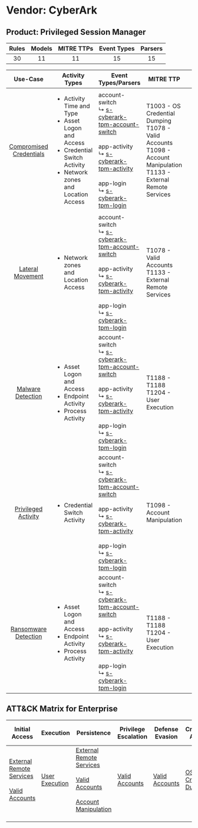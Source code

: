 Vendor: CyberArk
================
Product: Privileged Session Manager
-----------------------------------
| Rules | Models | MITRE TTPs | Event Types | Parsers |
|:-----:|:------:|:----------:|:-----------:|:-------:|
|  30   |   11   |     11     |     15      |   15    |

|                                 Use-Case                                  | Activity Types                                                                                                                                        | Event Types/Parsers                                                                                                                                                                                                                                                                                                             | MITRE TTP                                                                                                                       | Content                                              |
|:-------------------------------------------------------------------------:| ----------------------------------------------------------------------------------------------------------------------------------------------------- | ------------------------------------------------------------------------------------------------------------------------------------------------------------------------------------------------------------------------------------------------------------------------------------------------------------------------------- | ------------------------------------------------------------------------------------------------------------------------------- | ---------------------------------------------------- |
| [Compromised Credentials](../UseCases/usecase_compromised_credentials.md) | <ul><li>Activity Time  and Type</li><li>Asset Logon and Access</li><li>Credential Switch Activity</li><li>Network zones and Location Access</li></ul> |  account-switch<br> ↳ [s-cyberark-tpm-account-switch](../Parsers/parserContent_s-cyberark-tpm-account-switch.md)<br><br> app-activity<br> ↳ [s-cyberark-tpm-activity](../Parsers/parserContent_s-cyberark-tpm-activity.md)<br><br> app-login<br> ↳ [s-cyberark-tpm-login](../Parsers/parserContent_s-cyberark-tpm-login.md)<br> | T1003 - OS Credential Dumping<br>T1078 - Valid Accounts<br>T1098 - Account Manipulation<br>T1133 - External Remote Services<br> | <ul><li>13 Rules</li></ul><ul><li>7 Models</li></ul> |
|        [Lateral Movement](../UseCases/usecase_lateral_movement.md)        | <ul><li>Network zones and Location Access</li></ul>                                                                                                   |  account-switch<br> ↳ [s-cyberark-tpm-account-switch](../Parsers/parserContent_s-cyberark-tpm-account-switch.md)<br><br> app-activity<br> ↳ [s-cyberark-tpm-activity](../Parsers/parserContent_s-cyberark-tpm-activity.md)<br><br> app-login<br> ↳ [s-cyberark-tpm-login](../Parsers/parserContent_s-cyberark-tpm-login.md)<br> | T1078 - Valid Accounts<br>T1133 - External Remote Services<br>                                                                  | <ul><li>1 Rules</li></ul><ul><li>1 Models</li></ul>  |
|       [Malware Detection](../UseCases/usecase_malware_detection.md)       | <ul><li>Asset Logon and Access</li><li>Endpoint Activity</li><li>Process Activity</li></ul>                                                           |  account-switch<br> ↳ [s-cyberark-tpm-account-switch](../Parsers/parserContent_s-cyberark-tpm-account-switch.md)<br><br> app-activity<br> ↳ [s-cyberark-tpm-activity](../Parsers/parserContent_s-cyberark-tpm-activity.md)<br><br> app-login<br> ↳ [s-cyberark-tpm-login](../Parsers/parserContent_s-cyberark-tpm-login.md)<br> | T1188 - T1188<br>T1204 - User Execution<br>                                                                                     | <ul><li>7 Rules</li></ul><ul><li>1 Models</li></ul>  |
|     [Privileged Activity](../UseCases/usecase_privileged_activity.md)     | <ul><li>Credential Switch Activity</li></ul>                                                                                                          |  account-switch<br> ↳ [s-cyberark-tpm-account-switch](../Parsers/parserContent_s-cyberark-tpm-account-switch.md)<br><br> app-activity<br> ↳ [s-cyberark-tpm-activity](../Parsers/parserContent_s-cyberark-tpm-activity.md)<br><br> app-login<br> ↳ [s-cyberark-tpm-login](../Parsers/parserContent_s-cyberark-tpm-login.md)<br> | T1098 - Account Manipulation<br>                                                                                                | <ul><li>2 Rules</li></ul><ul><li>1 Models</li></ul>  |
|    [Ransomware Detection](../UseCases/usecase_ransomware_detection.md)    | <ul><li>Asset Logon and Access</li><li>Endpoint Activity</li><li>Process Activity</li></ul>                                                           |  account-switch<br> ↳ [s-cyberark-tpm-account-switch](../Parsers/parserContent_s-cyberark-tpm-account-switch.md)<br><br> app-activity<br> ↳ [s-cyberark-tpm-activity](../Parsers/parserContent_s-cyberark-tpm-activity.md)<br><br> app-login<br> ↳ [s-cyberark-tpm-login](../Parsers/parserContent_s-cyberark-tpm-login.md)<br> | T1188 - T1188<br>T1204 - User Execution<br>                                                                                     | <ul><li>7 Rules</li></ul><ul><li>1 Models</li></ul>  |

ATT&CK Matrix for Enterprise
----------------------------
| Initial Access                                                                                                                                   | Execution                                                           | Persistence                                                                                                                                                                                                               | Privilege Escalation                                                | Defense Evasion                                                     | Credential Access                                                          | Discovery | Lateral Movement | Collection | Command and Control | Exfiltration | Impact |
| ------------------------------------------------------------------------------------------------------------------------------------------------ | ------------------------------------------------------------------- | ------------------------------------------------------------------------------------------------------------------------------------------------------------------------------------------------------------------------- | ------------------------------------------------------------------- | ------------------------------------------------------------------- | -------------------------------------------------------------------------- | --------- | ---------------- | ---------- | ------------------- | ------------ | ------ |
| [External Remote Services](https://attack.mitre.org/techniques/T1133)<br><br>[Valid Accounts](https://attack.mitre.org/techniques/T1078)<br><br> | [User Execution](https://attack.mitre.org/techniques/T1204)<br><br> | [External Remote Services](https://attack.mitre.org/techniques/T1133)<br><br>[Valid Accounts](https://attack.mitre.org/techniques/T1078)<br><br>[Account Manipulation](https://attack.mitre.org/techniques/T1098)<br><br> | [Valid Accounts](https://attack.mitre.org/techniques/T1078)<br><br> | [Valid Accounts](https://attack.mitre.org/techniques/T1078)<br><br> | [OS Credential Dumping](https://attack.mitre.org/techniques/T1003)<br><br> |           |                  |            |                     |              |        |